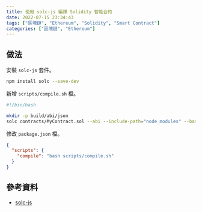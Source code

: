 ```yaml
---
title: 使用 solc-js 編譯 Solidity 智能合約
date: 2022-07-15 23:34:43
tags: ["區塊鏈", "Ethereum", "Solidity", "Smart Contract"]
categories: ["區塊鏈", "Ethereum"]
---
```


## 做法

安裝 `solc-js` 套件。

```BASH
npm install solc --save-dev
```

新增 `scripts/compile.sh` 檔。

```BASH
#!/bin/bash

mkdir -p build/abi/json
solc contracts/MyContract.sol --abi --include-path="node_modules" --base-path="." --output-dir="build/abi/json" --overwrite
```

修改 `package.json` 檔。

```JSON
{
  "scripts": {
    "compile": "bash scripts/compile.sh"
  }
}
```

## 參考資料

- [solc-js](https://github.com/ethereum/solc-js)
